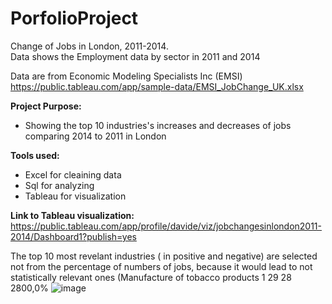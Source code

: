 # PorfolioProject
Change of Jobs in London, 2011-2014.		
Data shows the Employment data by sector in 2011 and 2014


Data are from Economic Modeling Specialists Inc (EMSI) https://public.tableau.com/app/sample-data/EMSI_JobChange_UK.xlsx

<b>Project Purpose:</b>
* Showing the top 10 industries's increases and decreases of jobs comparing 2014 to 2011 in London

<b>Tools used:</b>

* Excel for cleaining data
* Sql for analyzing
* Tableau for visualization

<b>Link to Tableau visualization:</b>
https://public.tableau.com/app/profile/davide/viz/jobchangesinlondon2011-2014/Dashboard1?publish=yes

The top 10 most revelant industries ( in positive and negative) are selected not from the percentage of numbers of jobs, because it would lead to not statistically relevant ones (Manufacture of tobacco products	1	29	28	2800,0%
![image](https://user-images.githubusercontent.com/122736927/212934533-41e8b565-80d4-4449-b0bb-5ec20a3d80cc.png)
